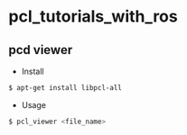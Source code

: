 # pcl_tutorials_with_ros

## pcd viewer
- Install

```bash
$ apt-get install libpcl-all 
```

- Usage

```bash
$ pcl_viewer <file_name>
```

